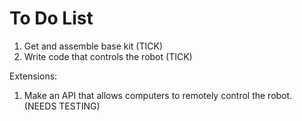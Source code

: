 # To Do List

1. Get and assemble base kit (TICK)
2. Write code that controls the robot (TICK)

Extensions:
1. Make an API that allows computers to remotely control the robot. (NEEDS TESTING)
